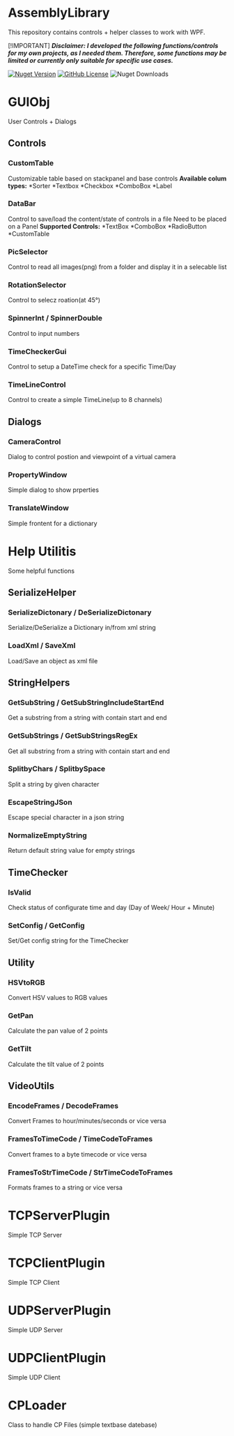 # AssemblyLibrary

This repository contains controls + helper classes to work with WPF.

[!IMPORTANT]
 ***Disclaimer:
I developed the following functions/controls for my own projects, as I needed them.
Therefore, some functions may be limited or currently only suitable for specific use cases.***

[![Nuget Version](https://img.shields.io/nuget/v/AssemblyLibrary)](https://www.nuget.org/packages/AssemblyLibrary)
[![GitHub License](https://img.shields.io/github/license/DarkRider278/AssemblyLibrary)](LICENSE.md)
![Nuget Downloads](https://img.shields.io/nuget/dt/AssemblyLibrary)

# GUIObj
User Controls + Dialogs

## Controls
### CustomTable
Customizable table based on stackpanel and base controls
**Available colum types:**
*Sorter
*Textbox
*Checkbox
*ComboBox
*Label

### DataBar
Control to save/load the content/state of controls in a file
Need to be placed on a Panel
**Supported Controls:**
*TextBox
*ComboBox
*RadioButton
*CustomTable

### PicSelector
Control to read all images(png) from a folder and display it in a selecable list

### RotationSelector
Control to selecz roation(at 45°)

### SpinnerInt / SpinnerDouble
Control to input numbers

### TimeCheckerGui
Control to setup a DateTime check for a specific Time/Day

### TimeLineControl   
Control to create a simple TimeLine(up to 8 channels)

## Dialogs
### CameraControl
Dialog to control postion and viewpoint of a virtual camera

### PropertyWindow
Simple dialog to show prperties

### TranslateWindow
Simple frontent for a dictionary

# Help Utilitis
Some helpful functions

## SerializeHelper
### SerializeDictonary / DeSerializeDictonary
Serialize/DeSerialize a Dictionary in/from xml string

### LoadXml / SaveXml
Load/Save an object as xml file

## StringHelpers
### GetSubString / GetSubStringIncludeStartEnd
Get a substring from a string with contain start and end 

### GetSubStrings / GetSubStringsRegEx
Get all substring from a string with contain start and end

### SplitbyChars / SplitbySpace
Split a string by given character

### EscapeStringJSon
Escape special character in a json string

### NormalizeEmptyString
Return default string value for empty strings

## TimeChecker
### IsValid
Check status of configurate time and day (Day of Week/ Hour + Minute)

### SetConfig / GetConfig
Set/Get config string for the TimeChecker

## Utility
### HSVtoRGB
Convert HSV values to RGB values

### GetPan
Calculate the pan value of 2 points

### GetTilt
Calculate the tilt value of 2 points

## VideoUtils
### EncodeFrames / DecodeFrames
Convert Frames to hour/minutes/seconds or vice versa

### FramesToTimeCode / TimeCodeToFrames
Convert frames to a byte timecode or vice versa

### FramesToStrTimeCode / StrTimeCodeToFrames
Formats frames to a string or vice versa

# TCPServerPlugin
Simple TCP Server

# TCPClientPlugin
Simple TCP Client

# UDPServerPlugin
Simple UDP Server

# UDPClientPlugin
Simple UDP Client

# CPLoader
Class to handle CP Files (simple textbase datebase)
